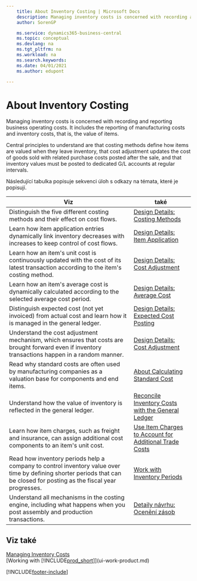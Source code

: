 ```yaml
---
    title: About Inventory Costing | Microsoft Docs
    description: Managing inventory costs is concerned with recording and reporting business operating costs. It includes the reporting of manufacturing costs and inventory costs, that is, the value of items.
    author: SorenGP

    ms.service: dynamics365-business-central
    ms.topic: conceptual
    ms.devlang: na
    ms.tgt_pltfrm: na
    ms.workload: na
    ms.search.keywords:
    ms.date: 04/01/2021
    ms.author: edupont

---
```

# About Inventory Costing
Managing inventory costs is concerned with recording and reporting business operating costs. It includes the reporting of manufacturing costs and inventory costs, that is, the value of items.

Central principles to understand are that costing methods define how items are valued when they leave inventory, that cost adjustment updates the cost of goods sold with related purchase costs posted after the sale, and that inventory values must be posted to dedicated G/L accounts at regular intervals.

Následující tabulka popisuje sekvenci úloh s odkazy na témata, které je popisují.

| **Viz** | **také** |
|------------|-------------|  
| Distinguish the five different costing methods and their effect on cost flows. | [Design Details: Costing Methods](design-details-costing-methods.md) |
| Learn how item application entries dynamically link inventory decreases with increases to keep control of cost flows. | [Design Details: Item Application](design-details-item-application.md) |
| Learn how an item's unit cost is continuously updated with the cost of its latest transaction according to the item's costing method. | [Design Details: Cost Adjustment](design-details-cost-adjustment.md) |
| Learn how an item's average cost is dynamically calculated according to the selected average cost period. | [Design Details: Average Cost](design-details-average-cost.md) |
| Distinguish expected cost (not yet invoiced) from actual cost and learn how it is managed in the general ledger. | [Design Details: Expected Cost Posting](design-details-expected-cost-posting.md) |
| Understand the cost adjustment mechanism, which ensures that costs are brought forward even if inventory transactions happen in a random manner. | [Design Details: Cost Adjustment](design-details-cost-adjustment.md) |
| Read why standard costs are often used by manufacturing companies as a valuation base for components and end items. | [About Calculating Standard Cost](finance-about-calculating-standard-cost.md) |
| Understand how the value of inventory is reflected in the general ledger. | [Reconcile Inventory Costs with the General Ledger](finance-how-to-post-inventory-costs-to-the-general-ledger.md) |
| Learn how item charges, such as freight and insurance, can assign additional cost components to an item's unit cost. | [Use Item Charges to Account for Additional Trade Costs](payables-how-assign-item-charges.md) |
| Read how inventory periods help a company to control inventory value over time by defining shorter periods that can be closed for posting as the fiscal year progresses. | [Work with Inventory Periods](finance-how-to-work-with-inventory-periods.md) |
| Understand all mechanisms in the costing engine, including what happens when you post assembly and production transactions. | [Detaily návrhu: Ocenění zásob](design-details-inventory-costing.md) |

## Viz také
[Managing Inventory Costs](finance-manage-inventory-costs.md)    
[Working with [!INCLUDE[prod_short](includes/prod_short.md)]](ui-work-product.md)


[!INCLUDE[footer-include](includes/footer-banner.md)]